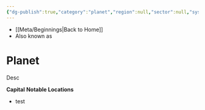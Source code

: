 ```yaml
---
{"dg-publish":true,"category":"planet","region":null,"sector":null,"system":null,"aliases":[],"tags":["map","resistance firstorder","monarchy democracy"],"permalink":"/templates/planet/","dgHomeLink":false,"dgPassFrontmatter":true}
---
```


- [[Meta/Beginnings|Back to Home]]
- Also known as 

# Planet
Desc

**Capital**
**Notable Locations**
- test
